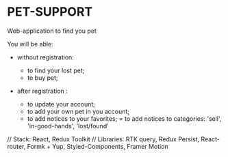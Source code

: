 # PET-SUPPORT

Web-application to find you pet

You will be able:

* without registration:
  - to find your lost pet;
  - to buy pet;

* after registration :
  - to update your account;
  - to add your own pet in you account;
  - to add notices to your favorites;
  = to add notices to categories: 'sell', 'in-good-hands', 'lost/found'

// Stack: React, Redux Toolkit
// Libraries: RTK query, Redux Persist, React-router, Formk + Yup, Styled-Components, Framer Motion
